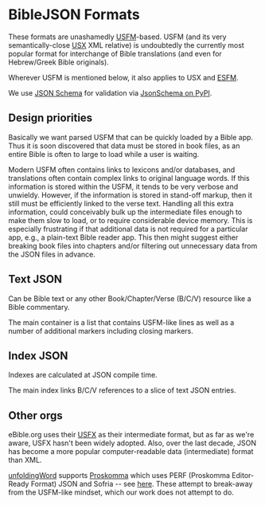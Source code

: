 # BibleJSON Formats

These formats are unashamedly [USFM](https://UBSICAP.github.io/usfm/)-based.
USFM (and its very semantically-close [USX](https://UBSICAP.github.io/usx/) XML relative) is undoubtedly the currently most popular format for
interchange of Bible translations
(and even for Hebrew/Greek Bible originals).

Wherever USFM is mentioned below, it also applies to USX
and [ESFM](https://github.com/Freely-Given-org/ESFM).

We use [JSON Schema](https://JSON-Schema.org/) for validation
via [JsonSchema on PyPI](https://PyPI.org/project/jsonschema/).

## Design priorities

Basically we want parsed USFM that can be quickly loaded by a Bible app.
Thus it is soon discovered that data must be stored in book files,
as an entire Bible is often to large to load while a user is waiting.

Modern USFM often contains links to lexicons and/or databases,
and translations often contain complex links to original language words.
If this information is stored within the USFM, it tends to be very verbose and unwieldy.
However, if the information is stored in stand-off markup,
then it still must be efficiently linked to the verse text.
Handling all this extra information, could conceivably bulk up the intermediate files
enough to make them slow to load, or to require considerable device memory.
This is especially frustrating if that additional data is not
required for a particular app, e.g., a plain-text Bible reader app.
This then might suggest either breaking book files into chapters
and/or filtering out unnecessary data from the JSON files in advance.

## Text JSON

Can be Bible text or any other Book/Chapter/Verse (B/C/V) resource
like a Bible commentary.

The main container is a list that contains USFM-like lines
as well as a number of additional markers
including closing markers.

## Index JSON

Indexes are calculated at JSON compile time.

The main index links B/C/V references to a slice of text JSON entries.

## Other orgs

eBible.org uses their [USFX](https://ebible.org/usfx/)
as their intermediate format,
but as far as we're aware, USFX hasn't been widely adopted.
Also, over the last decade, JSON has become a more popular
computer-readable data (intermediate) format than XML.

[unfoldingWord](https://www.unfoldingword.org/) supports
[Proskomma](https://doc.proskomma.bible/en/latest/) which uses
PERF (Proskomma Editor-Ready Format) JSON
and Sofria -- see [here](https://github.com/Proskomma).
These attempt to break-away from the USFM-like mindset,
which our work does not attempt to do.